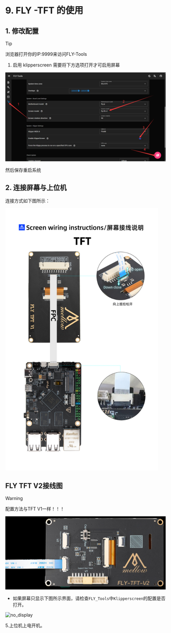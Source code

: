 # 9. FLY -TFT 的使用

## 1. 修改配置

> [!TIP]
> 浏览器打开你的IP:9999来访问FLY-Tools

1. 启用 klipperscreen 需要将下方选项打开才可启用屏幕

![kp](../../images/boards/fly_pi/kp.png)

然后保存重启系统

## 2. 连接屏幕与上位机

连接方式如下图所示：

<img src="../../images/boards/fly_pi_v2/tft.jpg" alt="tft" style="zoom:80%;" />

## FLY TFT V2接线图

> [!Warning]
>
> 配置方法与TFT V1一样！！！

![pi-v2](../../images/adv/tftv2.jpg)

* 如果屏幕只显示下图所示界面，请检查``FLY_Tools``中``Klipperscreen``的配置是否打开。

![no_display](../../images/boards/fly_pi/no_display.png)

5.上位机上电开机。

